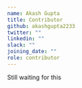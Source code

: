 ```yaml
---
name: Akash Gupta
title: Contributor
github: akashgupta2233
twitter: ""
linkedin: ""
slack: ""
joining_date: ""
role: contributor
---
```


Still waiting for this
